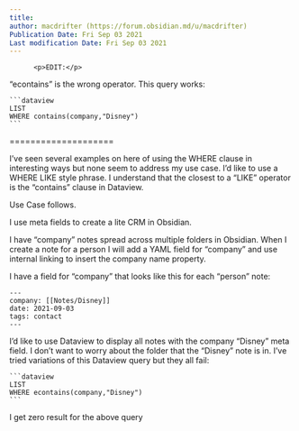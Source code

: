 ```yaml
---
title:
author: macdrifter (https://forum.obsidian.md/u/macdrifter)
Publication Date: Fri Sep 03 2021
Last modification Date: Fri Sep 03 2021
---
```



          <p>EDIT:</p>
<p>&#x201C;econtains&#x201D; is the wrong operator. This query works:</p>
<pre><code>```dataview
LIST
WHERE contains(company,&quot;Disney&quot;)
```
</code></pre>
<p>====================</p>
<p>I&#x2019;ve seen several examples on here of using the WHERE clause in interesting ways but none seem to address my use case. I&#x2019;d like to use a WHERE LIKE style phrase. I understand that the closest to a &#x201C;LIKE&#x201D; operator is the &#x201C;contains&#x201D; clause in Dataview.</p>
<p>Use Case follows.</p>
<p>I use meta fields to create a lite CRM in Obsidian.</p>
<p>I have &#x201C;company&#x201D; notes spread across multiple folders in Obsidian. When I create a note for a person I will add a YAML field for &#x201C;company&#x201D; and use internal linking to insert the company name property.</p>
<p>I have a field for &#x201C;company&#x201D; that looks like this for each &#x201C;person&#x201D; note:</p>
<pre><code>---
company: [[Notes/Disney]]
date: 2021-09-03
tags: contact
---
</code></pre>
<p>I&#x2019;d like to use Dataview to display all notes with the company &#x201C;Disney&#x201D; meta field. I don&#x2019;t want to worry about the folder that the &#x201C;Disney&#x201D; note is in. I&#x2019;ve tried variations of this Dataview query but they all fail:</p>
<pre><code>```dataview
LIST
WHERE econtains(company,&quot;Disney&quot;)
```
</code></pre>
<p>I get zero result for the above query</p>
        